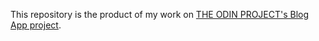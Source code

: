 This repository is the product of my work on [THE ODIN PROJECT's Blog App project](https://www.theodinproject.com/lessons/ruby-on-rails-blog-app).
